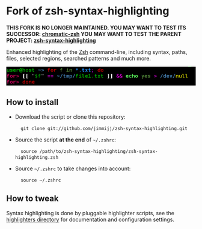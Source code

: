 Fork of zsh-syntax-highlighting
===============================

**THIS FORK IS NO LONGER MAINTAINED.
YOU MAY WANT TO TEST ITS SUCCESSOR: [chromatic-zsh](https://github.com/jimmijj/chromatic-zsh)
YOU MAY WANT TO TEST THE PARENT PROJECT: [zsh-syntax-highlighting](https://github.com/zsh-users/zsh-syntax-highlighting)**

Enhanced highlighting of the [Zsh](http://www.zsh.org) command-line, including syntax, paths, files, selected regions, searched patterns and much more.

![](misc/screenshot.png)


How to install
--------------

* Download the script or clone this repository:

        git clone git://github.com/jimmijj/zsh-syntax-highlighting.git

* Source the script **at the end** of `~/.zshrc`:

        source /path/to/zsh-syntax-highlighting/zsh-syntax-highlighting.zsh

* Source `~/.zshrc`  to take changes into account:

        source ~/.zshrc

How to tweak
------------

Syntax highlighting is done by pluggable highlighter scripts, see the [highlighters directory](highlighters)
for documentation and configuration settings.
